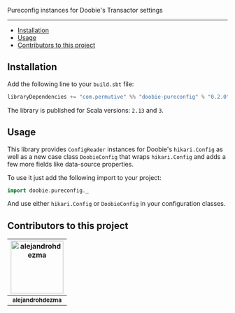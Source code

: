 Pureconfig instances for Doobie's Transactor settings

---

- [Installation](#installation)
- [Usage](#usage)
- [Contributors to this project](#contributors-to-this-project)

## Installation

Add the following line to your `build.sbt` file:

```sbt
libraryDependencies += "com.permutive" %% "doobie-pureconfig" % "0.2.0"
```

The library is published for Scala versions: `2.13` and `3`.

## Usage

This library provides `ConfigReader` instances for Doobie's `hikari.Config` as well as a new case class `DoobieConfig` that wraps `hikari.Config` and adds a few more fields like data-source properties.

To use it just add the following import to your project:

```scala
import doobie.pureconfig._
```

And use either `hikari.Config` or `DoobieConfig` in your configuration classes.

## Contributors to this project

| <a href="https://github.com/alejandrohdezma"><img alt="alejandrohdezma" src="https://avatars.githubusercontent.com/u/9027541?v=4&s=120" width="120px" /></a> |
| :--: |
| <a href="https://github.com/alejandrohdezma"><sub><b>alejandrohdezma</b></sub></a> |

[doobie]: https://typelevel.org/doobie/index.html
[pureconfig]: https://pureconfig.github.io